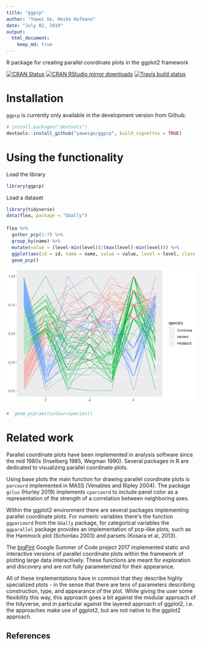 ```yaml
---
title: "ggpcp"
author: "Yawei Ge, Heike Hofmann"
date: "July 02, 2019"
output: 
  html_document:
    keep_md: true
---
```




R package for creating parallel coordinate plots in the ggplot2 framework

[![CRAN Status](http://www.r-pkg.org/badges/version/ggpcp)](https://cran.r-project.org/package=ggpcp) [![CRAN RStudio mirror downloads](http://cranlogs.r-pkg.org/badges/ggpcp)](http://www.r-pkg.org/pkg/ggpcp) 
[![Travis build status](https://travis-ci.org/yaweige/ggpcp.svg?branch=master)](https://travis-ci.org/yaweige/ggpcp)



# Installation

`ggpcp` is currently only available in the development version from Github:


```r
# install.packages("devtools")
devtools::install_github("yaweige/ggpcp", build_vignettes = TRUE)
```

# Using the functionality

Load the library


```r
library(ggpcp)
```

Load a dataset


```r
library(tidyverse)
data(flea, package = "GGally")

flea %>% 
  gather_pcp(1:7) %>%
  group_by(name) %>%
  mutate(value = (level-min(level))/(max(level)-min(level))) %>%
  ggplot(aes(id = id, name = name, value = value, level = level, class = class)) +
  geom_pcp()
```

![](README_files/figure-html/unnamed-chunk-3-1.png)<!-- -->

```r
#  geom_pcp(aes(colour=species))
```

# Related work

Parallel coordinate plots have been implemented in analysis software since the mid 1980s (Inselberg 1985, Wegman 1990). Several packages in R are dedicated to visualizing parallel coordinate plots. 

Using base plots the main function for drawing parallel coordinate plots is `parcoord` implemented in MASS (Venables and Ripley 2004). The package `gclus` (Hurley 2019) implements `cparcoord` to include panel color as a representation of the strength of a correlation between neighboring axes.

Within the ggplot2 environment there are several packages implementing parallel coordinate plots. For numeric variables there's the function `ggparcoord` from the `GGally` package, for categorical variables the `ggparallel` package provides an implementation of pcp-like plots, such as the Hammock plot (Schonlau 2003) and parsets (Kosara et al, 2013).

The [bigPint](https://github.com/rstats-gsoc/gsoc2017/wiki/bigPint%3A-Big-multivariate-data-plotted-interactively) Google Summer of Code project  2017 implemented static and interactive versions of parallel coordinate plots within the framework of plotting large data interactively. These functions are meant for exploration and discovery and are not fully parameterized for their appearance.


All of these implementations have in common that they describe highly specialized  plots - in the sense that there are tens of parameters describing construction, type, and appearance of the plot. While giving the user some flexibility this way, this approach goes a bit against the modular approach of the tidyverse, and in particular against the layered approach of ggplot2, i.e. the approaches make use of ggplot2, but are not native to the ggplot2 approach. 

## References
